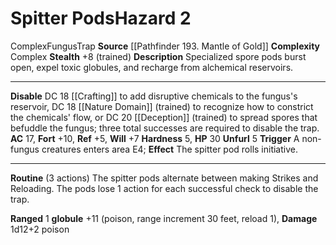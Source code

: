 ﻿---
ac: '17'
all_resistance: null
complexity: Complex
element: null
fortitude: '+10'
hardness: 5 Hardness
hazard_type: Trap
hp: '30'
id: '402'
immunity: null
level: '2'
name: Spitter Pods
rarity: Common
reflex: '+5'
resistance: null
school: null
source: '[[DATABASE/source/Pathfinder 193. Mantle of Gold|Pathfinder #193: Mantle
  of Gold]]'
trait:
- '[[DATABASE/trait/Complex|Complex]]'
- '[[DATABASE/trait/Fungus|Fungus]]'
- '[[DATABASE/trait/Trap|Trap]]'
type: Hazard
weakness: null
will: '+7'

---
# Spitter Pods<span class="item-type">Hazard 2</span>

<span class="item-trait">Complex</span><span class="item-trait">Fungus</span><span class="item-trait">Trap</span>
**Source** [[Pathfinder 193. Mantle of Gold]]
**Complexity** Complex
**Stealth** +8 (trained)
**Description** Specialized spore pods burst open, expel toxic globules, and recharge from alchemical reservoirs.

---
**Disable** DC 18 [[Crafting]] to add disruptive chemicals to the fungus's reservoir, DC 18 [[Nature Domain]] (trained) to recognize how to constrict the chemicals' flow, or DC 20 [[Deception]] (trained) to spread spores that befuddle the fungus; three total successes are required to disable the trap.
**AC** 17, **Fort** +10, **Ref** +5, **Will** +7
**Hardness** 5, **HP** 30
**Unfurl** <span class="action-icon">5</span> **Trigger** A non-fungus creatures enters area E4; **Effect** The spitter pod rolls initiative.

---
**Routine** (3 actions) The spitter pods alternate between making Strikes and Reloading. The pods lose 1 action for each successful check to disable the trap.

**Ranged** <span class="action-icon">1</span> **globule** +11 (poison, range increment 30 feet, reload 1), **Damage** 1d12+2 poison